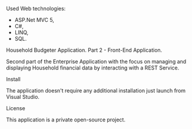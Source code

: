 Used Web technologies:
- ASP.Net MVC 5, 
- C#,
- LINQ,
- SQL.

Household Budgeter Application. Part 2 - Front-End Application.

Second part of the Enterprise Application with the focus on managing and displaying Household financial data by interacting with a REST Service. 

Install

The application doesn't require any additional installation just launch from Visual Studio.

License

This application is a private open-source project. 
